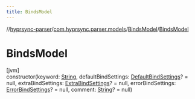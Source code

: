 ```yaml
---
title: BindsModel
---
```

//[hyprsync-parser](../../../index.html)/[com.hyprsync.parser.models](../index.html)/[BindsModel](index.html)/[BindsModel](-binds-model.html)



# BindsModel



[jvm]\
constructor(keyword: [String](https://kotlinlang.org/api/core/kotlin-stdlib/kotlin/-string/index.html), defaultBindSettings: [DefaultBindSettings](../-default-bind-settings/index.html)? = null, extraBindSettings: [ExtraBindSettings](../-extra-bind-settings/index.html)? = null, errorBindSettings: [ErrorBindSettings](../-error-bind-settings/index.html)? = null, comment: [String](https://kotlinlang.org/api/core/kotlin-stdlib/kotlin/-string/index.html)? = null)




